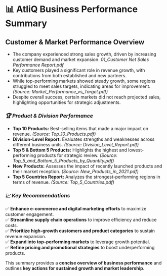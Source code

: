 # 📊 AtliQ Business Performance Summary

## **Customer & Market Performance Overview**

- The company experienced strong sales growth, driven by increasing customer demand and market expansion. *01_Customer Net Sales Performance Report.pdf*
- Key customers played a significant role in revenue growth, with contributions from both established and new partners.
- While top-performing markets showed steady growth, some regions struggled to meet sales targets, indicating areas for improvement. *(Source: Market_Performance_vs_Target.pdf)*
- Despite overall success, certain markets did not reach projected sales, highlighting opportunities for strategic adjustments.

### *🏆 Product & Division Performance*

- **Top 10 Products:** Best-selling items that made a major impact on revenue. *(Source: Top_10_Products.pdf)*
- **Division-Level Report:** Evaluates strengths and weaknesses across different business units. *(Source: Division_Level_Report.pdf)*
- **Top 5 & Bottom 5 Products:** Highlights the highest and lowest-performing products for strategic review. *(Source: Top_5_and_Bottom_5_Products_by_Quantity.pdf)*
- **New Products:** Assesses the impact of recently launched products and their market reception. *(Source: New_Products_in_2021.pdf)*
- **Top 5 Countries Report:** Analyzes the strongest-performing regions in terms of revenue. *(Source: Top_5_Countries.pdf)*

### *📈 Key Recommendations*

✅ **Enhance e-commerce and digital marketing efforts** to maximize customer engagement.  
✅ **Streamline supply chain operations** to improve efficiency and reduce costs.  
✅ **Prioritize high-growth customers and product categories** to sustain revenue expansion.  
✅ **Expand into top-performing markets** to leverage growth potential.  
✅ **Refine pricing and promotional strategies** to boost underperforming products.  

This summary provides a **concise overview of business performance** and outlines **key actions for sustained growth and market leadership**.
